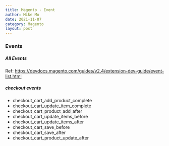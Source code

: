 ```yaml
---
title: Magento - Event
author: Mike Mo
date: 2021-11-07
category: Magento
layout: post
---
```


### Events

##### All Events
Ref: https://devdocs.magento.com/guides/v2.4/extension-dev-guide/event-list.html

##### checkout events

- checkout_cart_add_product_complete
- checkout_cart_update_item_complete
- checkout_cart_product_add_after
- checkout_cart_update_items_before
- checkout_cart_update_items_after
- checkout_cart_save_before
- checkout_cart_save_after
- checkout_cart_product_update_after

